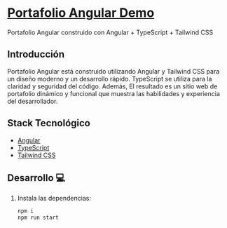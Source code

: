 # [Portafolio Angular Demo]()

Portafolio Angular construido con Angular + TypeScript + Tailwind CSS

## Introducción

Portafolio Angular está construido utilizando Angular y Tailwind CSS para un diseño moderno y un desarrollo rápido. TypeScript se utiliza para la claridad y seguridad del código. Además,
El resultado es un sitio web de portafolio dinámico y funcional que muestra las habilidades y experiencia del desarrollador.

## Stack Tecnológico

- [Angular](https://angular.io)
- [TypeScript](https://www.typescriptlang.org)
- [Tailwind CSS](https://tailwindcss.com)


## Desarrollo 💻


1. Instala las dependencias:

   ```bash
   npm i
   npm run start 
   



